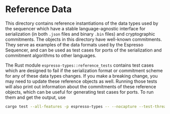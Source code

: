 # Reference Data

This directory contains reference instantiations of the data types used by the sequencer which have a stable
language-agnostic interface for serialization (in both `.json` files and binary `.bin` files) and cryptographic
commitments. The objects in this directory have well-known commitments. They serve as examples of the data formats used
by the Espresso Sequencer, and can be used as test cases for ports of the serialization and commitment algorithms to
other languages.

The Rust module `espresso-types::reference_tests` contains test cases which are designed to fail if the serialization format
or commitment scheme for any of these data types changes. If you make a breaking change, you may need to update these
reference objects as well. Running those tests will also print out information about the commitments of these reference
objects, which can be useful for generating test cases for ports. To run them and get the output, use

```bash
cargo test --all-features -p espresso-types -- --nocapture --test-threads 1 reference_tests
```
